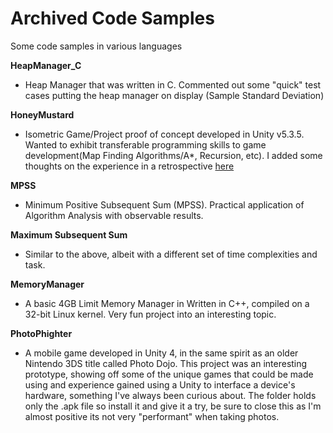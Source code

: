 # Archived Code Samples
Some code samples in various languages

**HeapManager_C**
- Heap Manager that was written in C. Commented out some "quick" test cases putting the heap manager on display (Sample Standard Deviation)

**HoneyMustard**
- Isometric Game/Project proof of concept developed in Unity v5.3.5. Wanted to exhibit transferable programming skills to game development(Map Finding Algorithms/A*, Recursion, etc). I added some thoughts on the experience in a retrospective [here](https://drive.google.com/drive/folders/0B65_iz9n0h9aUjNXMEh2SVpxOUk)

**MPSS**
- Minimum Positive Subsequent Sum (MPSS). Practical application of Algorithm Analysis with observable results.

**Maximum Subsequent Sum**
- Similar to the above, albeit with a different set of time complexities and task.

**MemoryManager**
- A basic 4GB Limit Memory Manager in Written in C++, compiled on a 32-bit Linux kernel. Very fun project into an interesting topic.

**PhotoPhighter**
- A mobile game developed in Unity 4, in the same spirit as an older Nintendo 3DS title called Photo Dojo. This project was an interesting  prototype, showing off some of the unique games that could be made using and experience gained using a Unity to interface a device's hardware, something I've always been curious about. The folder holds only the .apk file so install it and give it a try, be sure to close this as I'm almost positive its not very "performant" when taking photos.
